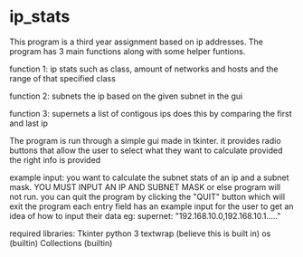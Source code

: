 # ip_stats

This program is a third year assignment based on ip addresses.
The program has 3 main functions along with some helper funtions.

function 1: ip stats such as class, amount of networks and hosts and the range of that specified class

function 2: subnets the ip based on the given subnet in the gui

function 3: supernets a list of contigous ips does this by comparing the first and last ip

The program is run through a simple gui made in tkinter.
it provides radio buttons that allow the user to select what they want to calculate provided the right info is provided

example input:
you want to calculate the subnet stats of an ip and a subnet mask. YOU MUST INPUT AN IP AND SUBNET MASK or else program will not run.
you can quit the program by clicking the "QUIT" button which will exit the program
each entry field has an example input for the user to get an idea of how to input their data eg: supernet: "192.168.10.0,192.168.10.1....."

required libraries:
Tkinter python 3
textwrap (believe this is built in)
os (builtin)
Collections (builtin)


